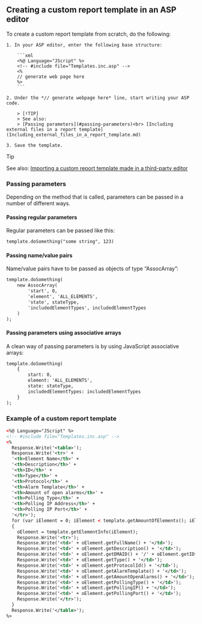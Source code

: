 ## Creating a custom report template in an ASP editor

To create a custom report template from scratch, do the following:

    1. In your ASP editor, enter the following base structure:

        ```xml
        <%@ Language="JScript" %>                 
        <!-- #include file="Templates.inc.asp" -->
        <%                                        
        // generate web page here                  
        %>                                         
        ```

    2. Under the *// generate webpage here* line, start writing your ASP code.

        > [!TIP]
        > See also:
        > [Passing parameters](#passing-parameters)<br> [Including external files in a report template](Including_external_files_in_a_report_template.md)

    3. Save the template.

> [!TIP]
> See also:
> [Importing a custom report template made in a third-party editor](Importing_a_custom_report_template_made_in_a_third-party_editor.md#importing-a-custom-report-template-made-in-a-third-party-editor)

### Passing parameters

Depending on the method that is called, parameters can be passed in a number of different ways.

#### Passing regular parameters

Regular parameters can be passed like this:

```txt
template.doSomething("some string", 123)
```

#### Passing name/value pairs

Name/value pairs have to be passed as objects of type “AssocArray”:

```txt
template.doSomething(                       
    new AssocArray(                             
        'start', 0,                                 
        'element', 'ALL_ELEMENTS',                  
        'state', stateType,                         
        'includedElementTypes', includedElementTypes
    )                                           
);                                          
```

#### Passing parameters using associative arrays

A clean way of passing parameters is by using JavaScript associative arrays:

```txt
template.doSomething(                     
    {                                         
        start: 0,                                 
        element: 'ALL_ELEMENTS',                  
        state: stateType,                         
        includedElementTypes: includedElementTypes
    }                                         
);                                        
```

### Example of a custom report template

```xml
<%@ Language="JScript" %>                                                        
<!-- #include file="Templates.inc.asp" -->                                       
<%                                                                               
  Response.Write('<table>');                                                       
  Response.Write('<tr>' +                                                          
  '<th>Element Name</th>' +                                                       
  '<th>Description</th>' +                                                        
  '<th>ID</th>' +                                                                 
  '<th>Type</th>' +                                                               
  '<th>Protocol</th>' +                                                           
  '<th>Alarm Template</th>' +                                                     
  '<th>Amount of open alarms</th>' +                                              
  '<th>Polling Type</th>' +                                                       
  '<th>Polling IP Address</th>' +                                                 
  '<th>Polling IP Port</th>' +                                                    
  '</tr>');                                                                        
  for (var iElement = 0; iElement < template.getAmountOfElements(); iElement++)    
  {                                                                                 
    oElement = template.getElementInfo(iElement);                                     
    Response.Write('<tr>');                                                          
    Response.Write('<td>' + oElement.getFullName() + '</td>');                      
    Response.Write('<td>' + oElement.getDescription() + '</td>');                   
    Response.Write('<td>' + oElement.getDMAID() + '/' + oElement.getID() + '</td>');
    Response.Write('<td>' + oElement.getType() + '</td>');                          
    Response.Write('<td>' + oElement.getProtocolId() + '</td>');                    
    Response.Write('<td>' + oElement.getAlarmTemplate() + '</td>');                 
    Response.Write('<td>' + oElement.getAmountOpenAlarms() + '</td>');              
    Response.Write('<td>' + oElement.getPollingType() + '</td>');                   
    Response.Write('<td>' + oElement.getPollingIP() + '</td>');                     
    Response.Write('<td>' + oElement.getPollingPort() + '</td>');                   
    Response.Write('</tr>');                                                         
  }                                                                                 
  Response.Write('</table>');                                                      
%>                                                                                
```
